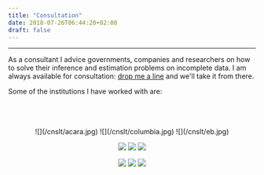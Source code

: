 ```yaml
---
title: "Consultation"
date: 2018-07-26T06:44:20+02:00
draft: false
---
```


---

As a consultant I advice governments, companies and researchers on how to solve their inference and estimation problems on incomplete data. I am always available for consultation: [drop me a line](mailto:g.vink@uu.nl) and we'll take it from there.

Some of the institutions I have worked with are:

<br>
<br>
<br>
<center>
![](/cnslt/acara.jpg) ![](/cnslt/columbia.jpg) ![](/cnslt/eb.jpg)

![](/cnslt/erasmusmc.jpg) ![](/cnslt/harvard.jpg) ![](/cnslt/lumc.jpg)

![](/cnslt/maastricht.jpg) ![](/cnslt/princeton.jpg) ![](/cnslt/umc.jpg)
</center>
